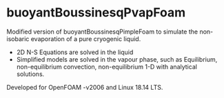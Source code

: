 # buoyantBoussinesqPvapFoam

Modified version of buoyantBoussinesqPimpleFoam
to simulate the non-isobaric evaporation of a pure
cryogenic liquid.

- 2D N-S Equations are solved in the liquid
- Simplified models are solved in the vapour phase,
such as Equilibrium, non-equilibrium convection,
non-equilibrium 1-D with analytical solutions.

Developed for OpenFOAM -v2006 and Linux 18.14 LTS.
